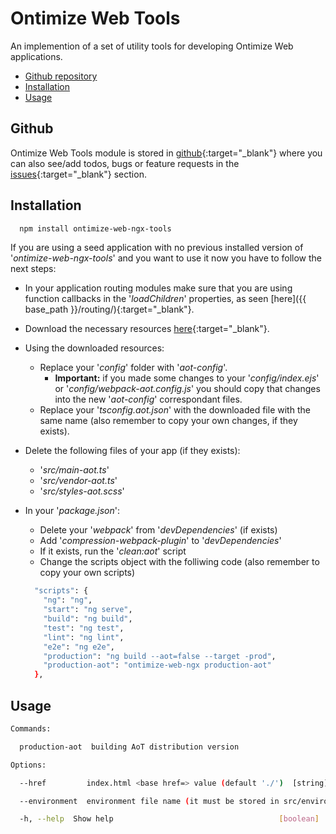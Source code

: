 # Ontimize Web Tools

An implemention of a set of utility tools for developing Ontimize Web applications.

* [Github repository](#github)
* [Installation](#installation)
* [Usage](#usage)

## Github
Ontimize Web Tools module is stored in [github](https://github.com/OntimizeWeb/ontimize-web-ngx-tools){:target="_blank"} where you can also see/add todos, bugs or feature requests in the [issues](https://github.com/OntimizeWeb/ontimize-web-ngx-tools/issues){:target="_blank"} section.


## Installation

```bash
  npm install ontimize-web-ngx-tools
```

If you are using a seed application with no previous installed version of '*ontimize-web-ngx-tools*' and you want to use it now you have to follow the next steps:

* In your application routing modules make sure that you are using function callbacks in the '*loadChildren*' properties, as seen [here]({{ base_path }}/routing/){:target="_blank"}.
* Download the necessary resources [here](https://drive.google.com/file/d/0B5lrV0DE-eStNk1zdXVjRmJJYVk/view?usp=sharing){:target="_blank"}.
* Using the downloaded resources:
  * Replace your '*config*' folder with '*aot-config*'.
    * **Important:** if you made some changes to your '*config/index.ejs*' or '*config/webpack-aot.config.js*' you should copy that changes into the new '*aot-config*' correspondant files.
  * Replace your '*tsconfig.aot.json*' with the downloaded file with the same name (also remember to copy your own changes, if they exists).
* Delete the following files of your app (if they exists):
  * '*src/main-aot.ts*'
  * '*src/vendor-aot.ts*'
  * '*src/styles-aot.scss*'
* In your '*package.json*':
  * Delete your '*webpack*' from '*devDependencies*' (if exists)
  * Add '*compression-webpack-plugin*' to '*devDependencies*'
  * If it exists, run the '*clean:aot*' script
  * Change the scripts object with the folliwing code (also remember to copy your own scripts)

  ```bash
    "scripts": {
      "ng": "ng",
      "start": "ng serve",
      "build": "ng build",
      "test": "ng test",
      "lint": "ng lint",
      "e2e": "ng e2e",
      "production": "ng build --aot=false --target -prod",
      "production-aot": "ontimize-web-ngx production-aot"
    },
  ```


## Usage

```bash
Commands:

  production-aot  building AoT distribution version

Options:

  --href         index.html <base href=> value (default './')  [string]

  --environment  environment file name (it must be stored in src/environments) (default 'environment.prod.ts')  [string]

  -h, --help  Show help                                     [boolean]
```
